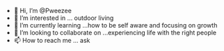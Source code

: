 - 👋 Hi, I’m @Pweezee
- 👀 I’m interested in ... outdoor living 
- 🌱 I’m currently learning ...how to be self aware and focusing on growth 
- 💞️ I’m looking to collaborate on ...experiencing life with the right people 
- 📫 How to reach me ... ask 

<!---
Pweezee/Pweezee is a ✨ special ✨ repository because its `README.md` (this file) appears on your GitHub profile.
You can click the Preview link to take a look at your changes.
--->
